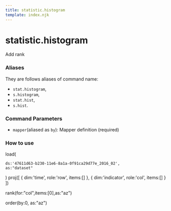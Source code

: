 ```yaml
---
title: statistic.histogram
template: index.njk
---
```

# statistic.histogram
Add rank


### Aliases
They are follows aliases of command name: 
+ ```stat.histogram```,  
+ ```s.histogram```,
+ ```stat.hist```,
+ ```s.hist```.


### Command Parameters

+ ```mapper```(aliased as ```by```): Mapper definition (required)

### How to use

load(

    ds:'47611d63-b230-11e6-8a1a-0f91ca29d77e_2016_02',
    as:"dataset"
)
proj([
  { dim:'time', role:'row', items:[] },
  { dim:'indicator', role:'col', items:[] }
])

rank(for:"col",items:[0],as:"az")

order(by:0, as:"az")
